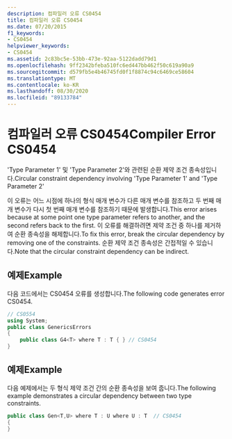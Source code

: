 ```yaml
---
description: 컴파일러 오류 CS0454
title: 컴파일러 오류 CS0454
ms.date: 07/20/2015
f1_keywords:
- CS0454
helpviewer_keywords:
- CS0454
ms.assetid: 2c83bc5e-53bb-473e-92aa-5122dadd79d1
ms.openlocfilehash: 9ff2342bfeba510fc6ed447bb462f50c619a90a9
ms.sourcegitcommit: d579fb5e4b46745fd0f1f8874c94c6469ce58604
ms.translationtype: MT
ms.contentlocale: ko-KR
ms.lasthandoff: 08/30/2020
ms.locfileid: "89133784"
---
```

# <a name="compiler-error-cs0454"></a><span data-ttu-id="3c499-103">컴파일러 오류 CS0454</span><span class="sxs-lookup"><span data-stu-id="3c499-103">Compiler Error CS0454</span></span>
<span data-ttu-id="3c499-104">'Type Parameter 1' 및 'Type Parameter 2'와 관련된 순환 제약 조건 종속성입니다.</span><span class="sxs-lookup"><span data-stu-id="3c499-104">Circular constraint dependency involving 'Type Parameter 1' and 'Type Parameter 2'</span></span>  
  
 <span data-ttu-id="3c499-105">이 오류는 어느 시점에 하나의 형식 매개 변수가 다른 매개 변수를 참조하고 두 번째 매개 변수가 다시 첫 번째 매개 변수를 참조하기 때문에 발생합니다.</span><span class="sxs-lookup"><span data-stu-id="3c499-105">This error arises because at some point one type parameter refers to another, and the second refers back to the first.</span></span> <span data-ttu-id="3c499-106">이 오류를 해결하려면 제약 조건 중 하나를 제거하여 순환 종속성을 해제합니다.</span><span class="sxs-lookup"><span data-stu-id="3c499-106">To fix this error, break the circular dependency by removing one of the constraints.</span></span> <span data-ttu-id="3c499-107">순환 제약 조건 종속성은 간접적일 수 있습니다.</span><span class="sxs-lookup"><span data-stu-id="3c499-107">Note that the circular constraint dependency can be indirect.</span></span>  
  
## <a name="example"></a><span data-ttu-id="3c499-108">예제</span><span class="sxs-lookup"><span data-stu-id="3c499-108">Example</span></span>  
 <span data-ttu-id="3c499-109">다음 코드에서는 CS0454 오류를 생성합니다.</span><span class="sxs-lookup"><span data-stu-id="3c499-109">The following code generates error CS0454.</span></span>  
  
```csharp  
// CS0554  
using System;  
public class GenericsErrors
{  
    public class G4<T> where T : T { } // CS0454  
}  
```  
  
## <a name="example"></a><span data-ttu-id="3c499-110">예제</span><span class="sxs-lookup"><span data-stu-id="3c499-110">Example</span></span>  
 <span data-ttu-id="3c499-111">다음 예제에서는 두 형식 제약 조건 간의 순환 종속성을 보여 줍니다.</span><span class="sxs-lookup"><span data-stu-id="3c499-111">The following example demonstrates a circular dependency between two type constraints.</span></span>  
  
```csharp  
public class Gen<T,U> where T : U where U : T  // CS0454  
{  
}  
```
